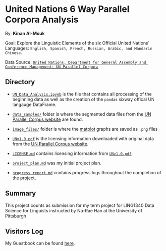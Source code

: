 # United Nations 6 Way Parallel Corpora Analysis 
By: **Kinan Al-Mouk**

Goal: Explore the Linguistic Elements of the six Official United Nations' Languages: `English, Spanish, French, Russian, Arabic, and Mandarin Chinese.`

Data Source: [`United Nations, Department for General Assembly and Conference Management: UN Parallel Corpora`](https://conferences.unite.un.org/uncorpus)

## Directory
- [`UN_Data_Analysis.ipynb`](UN_Data_Analysis.ipynb) is the file that contains all processing of the beginning data as well as the creation of the `pandas` sixway offical UN langauge DataFrame.

- [`data_samples/`](data_samples/) folder is where the segmented data files from the [UN Parallel Corpus website](https://conferences.unite.un.org/uncorpus) are found.

- [`image_files/`](image_files/) folder is where the [matplot](https://matplotlib.org/) graphs are saved as `.png` files

- [`UNv1.0.pdf`](UNv1.0.pdf) is the licensing information downloaded with original data from the [UN Parallel Corpus website](https://conferences.unite.un.org/uncorpus).

- [`LICENSE.md`](LICENSE.md) contains licensing information from [`UNv1.0.pdf`](UNv1.0.pdf).

- [`project_plan.md`](project_plan.md) was my initial project plan.

- [`progress_report.md`](progress_report.md) contains progress logs throughout the completion of the project.


## Summary 
This project counts as submission for my term project for LING1340 Data Science for Linguists instructed by Na-Rae Han at the University of Pittsburgh


## Visitors Log
My Guestbook can be found [here](https://github.com/Data-Science-for-Linguists-2022/Class-Lounge/blob/main/guestbooks/guestbook_kinan.md).


  
